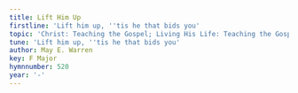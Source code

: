```yaml
---
title: Lift Him Up
firstline: 'Lift him up, ''tis he that bids you'
topic: 'Christ: Teaching the Gospel; Living His Life: Teaching the Gospel'
tune: 'Lift him up, ''tis he that bids you'
author: May E. Warren
key: F Major
hymnnumber: 520
year: '-'
---
```

